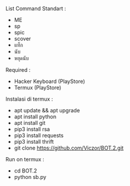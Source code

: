 
List Command Standart :
- ME
- sp
- spic
- scover
- แท็ก
- นับ
- หยุดนับ

Required :
- Hacker Keyboard (PlayStore)
- Termux (PlayStore)

Instalasi di termux :
- apt update && apt upgrade
- apt install python
- apt install git
- pip3 install rsa
- pip3 install requests
- pip3 install thrift
- git clone https://github.com/Viczor/BOT.2.git

Run on termux :
- cd BOT.2
- python sb.py
